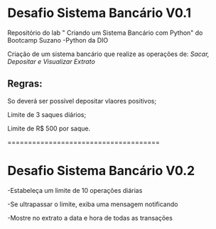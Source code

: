 # Desafio Sistema Bancário V0.1
Repositório do lab " Criando um Sistema Bancário com Python" do Bootcamp Suzano -Python da DIO

 Criação de um sistema bancário que realize as operações de: *Sacar, Depositar e Visualizar Extrato*

 ## Regras: 

   So deverá ser possível depositar vlaores positivos;
   
   Limite de 3 saques diários;
   
   Limite de R$ 500 por saque.

=====================================

# Desafio Sistema Bancário V0.2

-Estabeleça um limite de 10 operações diárias 

-Se ultrapassar o limite, exiba uma mensagem notificando

-Mostre no extrato a data e hora de todas as transações 
